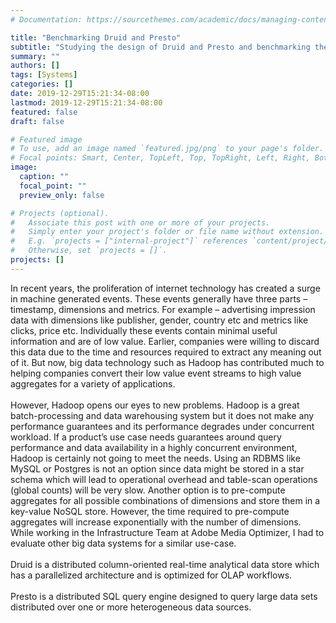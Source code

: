 ```yaml
---
# Documentation: https://sourcethemes.com/academic/docs/managing-content/

title: "Benchmarking Druid and Presto"
subtitle: "Studying the design of Druid and Presto and benchmarking them on certain use-cases."
summary: ""
authors: []
tags: [Systems]
categories: []
date: 2019-12-29T15:21:34-08:00
lastmod: 2019-12-29T15:21:34-08:00
featured: false
draft: false

# Featured image
# To use, add an image named `featured.jpg/png` to your page's folder.
# Focal points: Smart, Center, TopLeft, Top, TopRight, Left, Right, BottomLeft, Bottom, BottomRight.
image:
  caption: ""
  focal_point: ""
  preview_only: false

# Projects (optional).
#   Associate this post with one or more of your projects.
#   Simply enter your project's folder or file name without extension.
#   E.g. `projects = ["internal-project"]` references `content/project/deep-learning/index.md`.
#   Otherwise, set `projects = []`.
projects: []
---
```

In recent years, the proliferation of internet technology has created a surge in machine generated events. These events generally have three parts – timestamp, dimensions and metrics. For example – advertising impression data with dimensions like publisher, gender, country etc and metrics like clicks, price etc. Individually these events contain minimal useful information and are of low value. Earlier, companies were willing to discard this data due to the time and resources required to extract any meaning out of it. But now, big data technology such as Hadoop has contributed much to helping companies convert their low value event streams to high value aggregates for a variety of applications.</br></br>However, Hadoop opens our eyes to new problems. Hadoop is a great batch-processing and data warehousing system but it does not make any performance guarantees and its performance degrades under concurrent workload. If a product’s use case needs guarantees around query performance and data availability in a highly concurrent environment, Hadoop is certainly not going to meet the needs. Using an RDBMS like MySQL or Postgres is not an option since data might be stored in a star schema which will lead to operational overhead and table-scan operations (global counts) will be very slow. Another option is to pre-compute aggregates for all possible combinations of dimensions and store them in a key-value NoSQL store. However, the time required to pre-compute aggregates will increase exponentially with the number of dimensions. While working in the Infrastructure Team at Adobe Media Optimizer, I had to evaluate other big data systems for a similar use-case.</br></br>Druid is a distributed column-oriented real-time analytical data store which has a parallelized architecture and is optimized for OLAP workflows.</br></br>Presto is a distributed SQL query engine designed to query large data sets distributed over one or more heterogeneous data sources.